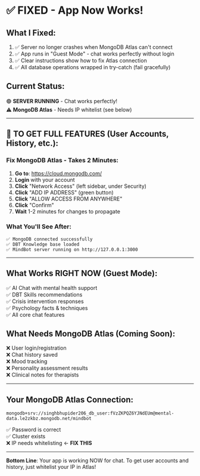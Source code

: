 # ✅ FIXED - App Now Works!

## What I Fixed:
1. ✅ Server no longer crashes when MongoDB Atlas can't connect
2. ✅ App runs in "Guest Mode" - chat works perfectly without login
3. ✅ Clear instructions show how to fix Atlas connection
4. ✅ All database operations wrapped in try-catch (fail gracefully)

## Current Status:
🟢 **SERVER RUNNING** - Chat works perfectly!  
⚠️  **MongoDB Atlas** - Needs IP whitelist (see below)

---

## 🚀 TO GET FULL FEATURES (User Accounts, History, etc.):

### Fix MongoDB Atlas - Takes 2 Minutes:

1. **Go to**: https://cloud.mongodb.com/
2. **Login** with your account
3. **Click** "Network Access" (left sidebar, under Security)
4. **Click** "ADD IP ADDRESS" (green button)
5. **Click** "ALLOW ACCESS FROM ANYWHERE"
6. **Click** "Confirm"
7. **Wait** 1-2 minutes for changes to propagate

### What You'll See After:
```
✅ MongoDB connected successfully
✅ DBT Knowledge base loaded
✅ MindBot server running on http://127.0.0.1:3000
```

---

## What Works RIGHT NOW (Guest Mode):
✅ AI Chat with mental health support  
✅ DBT Skills recommendations  
✅ Crisis intervention responses  
✅ Psychology facts & techniques  
✅ All core chat features  

## What Needs MongoDB Atlas (Coming Soon):
❌ User login/registration  
❌ Chat history saved  
❌ Mood tracking  
❌ Personality assessment results  
❌ Clinical notes for therapists  

---

## Your MongoDB Atlas Connection:
```
mongodb+srv://singhbhupider206_db_user:fVzZKPQZ6YJNdEUm@mental-data.le2zkbz.mongodb.net/mindbot
```

✅ Password is correct  
✅ Cluster exists  
❌ IP needs whitelisting ← **FIX THIS**

---

**Bottom Line**: Your app is working NOW for chat. To get user accounts and history, just whitelist your IP in Atlas!
